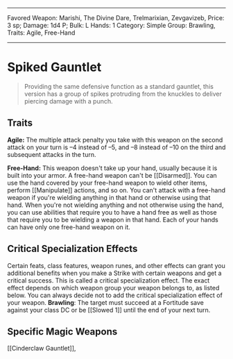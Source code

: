 
---
Favored Weapon: Marishi, The Divine Dare, Trelmarixian, Zevgavizeb,
Price: 3 sp;
Damage: 1d4 P;
Bulk: L
Hands: 1
Category: Simple
Group: Brawling,
Traits: Agile, Free-Hand

---

# Spiked Gauntlet

> Providing the same defensive function as a standard gauntlet, this version has a group of spikes protruding from the knuckles to deliver piercing damage with a punch.

## Traits

**Agile:** The multiple attack penalty you take with this weapon on the second attack on your turn is –4 instead of –5, and –8 instead of –10 on the third and subsequent attacks in the turn.

**Free-Hand:** This weapon doesn't take up your hand, usually because it is built into your armor. A free-hand weapon can't be [[Disarmed]]. You can use the hand covered by your free-hand weapon to wield other items, perform [[Manipulate]] actions, and so on. You can't attack with a free-hand weapon if you're wielding anything in that hand or otherwise using that hand. When you're not wielding anything and not otherwise using the hand, you can use abilities that require you to have a hand free as well as those that require you to be wielding a weapon in that hand. Each of your hands can have only one free-hand weapon on it.

## Critical Specialization Effects

Certain feats, class features, weapon runes, and other effects can grant you additional benefits when you make a Strike with certain weapons and get a critical success. This is called a critical specialization effect. The exact effect depends on which weapon group your weapon belongs to, as listed below. You can always decide not to add the critical specialization effect of your weapon.
**Brawling**: The target must succeed at a Fortitude save against your class DC or be [[Slowed 1]] until the end of your next turn.

## Specific Magic Weapons

[[Cinderclaw Gauntlet]], 